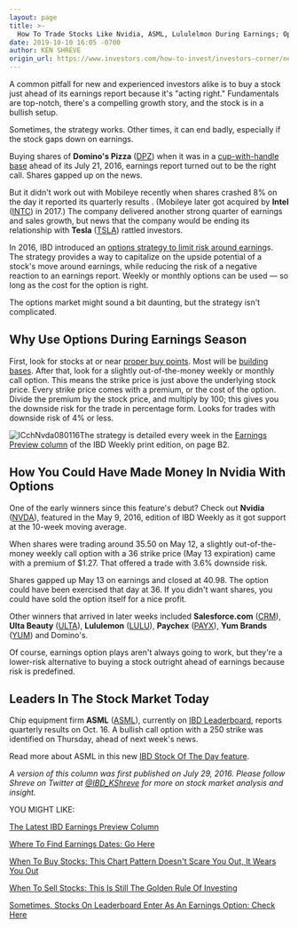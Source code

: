 ```yaml
---
layout: page
title: >-
  How To Trade Stocks Like Nvidia, ASML, Lululelmon During Earnings; Options Strategy Limits Risk
date: 2019-10-10 16:05 -0700
author: KEN SHREVE
origin_url: https://www.investors.com/how-to-invest/investors-corner/new-option-strategy-limits-risk-around-earnings
---
```





A common pitfall for new and experienced investors alike is to buy a stock just ahead of its earnings report because it's "acting right." Fundamentals are top-notch, there's a compelling growth story, and the stock is in a bullish setup.




Sometimes, the strategy works. Other times, it can end badly, especially if the stock gaps down on earnings.


Buying shares of **Domino's Pizza** ([DPZ](https://research.investors.com/quote.aspx?symbol=DPZ)) when it was in a [cup-with-handle base](https://www.investors.com/how-to-invest/investors-corner/the-basics-how-to-analyze-a-stocks-cup-with-handle/) ahead of its July 21, 2016, earnings report turned out to be the right call. Shares gapped up on the news.


But it didn't work out with Mobileye recently when shares crashed 8% on the day it reported its quarterly results . (Mobileye later got acquired by **Intel** ([INTC](https://research.investors.com/quote.aspx?symbol=INTC)) in 2017.) The company delivered another strong quarter of earnings and sales growth, but news that the company would be ending its relationship with **Tesla** ([TSLA](https://research.investors.com/quote.aspx?symbol=TSLA)) rattled investors.



In 2016, IBD introduced an [options strategy to limit risk around earning](https://www.investors.com/category/research/earnings-preview/)s. The strategy provides a way to capitalize on the upside potential of a stock's move around earnings, while reducing the risk of a negative reaction to an earnings report. Weekly or monthly options can be used — so long as the cost for the option is right.


The options market might sound a bit daunting, but the strategy isn't complicated.


Why Use Options During Earnings Season
--------------------------------------


First, look for stocks at or near [proper buy points](https://www.investors.com/how-to-invest/investors-corner/chart-reading-basics-how-a-buy-point-marks-a-time-of-opportunity/). Most will be [building bases](https://www.investors.com/how-to-invest/investors-corner/how-to-trade-stocks-base-stock-charts/). After that, look for a slightly out-of-the-money weekly or monthly call option. This means the strike price is just above the underlying stock price. Every strike price comes with a premium, or the cost of the option. Divide the premium by the stock price, and multiply by 100; this gives you the downside risk for the trade in percentage form. Looks for trades with downside risk of 4% or less.


![ICchNvda080116](https://www.investors.com/wp-content/uploads/2016/07/ICchNvda080116-249x300.jpg)The strategy is detailed every week in the [Earnings Preview column](https://www.investors.com/category/research/earnings-preview/) of the IBD Weekly print edition, on page B2.


How You Could Have Made Money In Nvidia With Options
----------------------------------------------------


One of the early winners since this feature's debut? Check out **Nvidia** ([NVDA](https://research.investors.com/quote.aspx?symbol=NVDA)), featured in the May 9, 2016, edition of IBD Weekly as it got support at the 10-week moving average.


When shares were trading around 35.50 on May 12, a slightly out-of-the-money weekly call option with a 36 strike price (May 13 expiration) came with a premium of \$1.27. That offered a trade with 3.6% downside risk.


Shares gapped up May 13 on earnings and closed at 40.98. The option could have been exercised that day at 36. If you didn't want shares, you could have sold the option itself for a nice profit.


Other winners that arrived in later weeks included **Salesforce.com** ([CRM](https://research.investors.com/quote.aspx?symbol=CRM)), **Ulta Beauty** ([ULTA](https://research.investors.com/quote.aspx?symbol=ULTA)), **Lululemon** ([LULU](https://research.investors.com/quote.aspx?symbol=LULU)), **Paychex** ([PAYX](https://research.investors.com/quote.aspx?symbol=PAYX)), **Yum Brands** ([YUM](https://research.investors.com/quote.aspx?symbol=YUM)) and Domino's.


Of course, earnings option plays aren't always going to work, but they're a lower-risk alternative to buying a stock outright ahead of earnings because risk is predefined.


Leaders In The Stock Market Today
---------------------------------



Chip equipment firm **ASML** ([ASML](https://research.investors.com/quote.aspx?symbol=ASML)), currently on [IBD Leaderboard](https://www.investors.com/product/leaderboard/?artProdLink=Leaderboard), reports quarterly results on Oct. 16. A bullish call option with a 250 strike was identified on Thursday, ahead of next week's news.


Read more about ASML in this new [IBD Stock Of The Day feature](https://www.investors.com/research/ibd-stock-of-the-day/asml-stock-breaks-out-new-high/).


*A version of this column was first published on July 29, 2016. Please follow Shreve on Twitter at [@IBD\_KShreve](https://twitter.com/IBD_KShreve) for more on stock market analysis and insight.*


YOU MIGHT LIKE:


[The Latest IBD Earnings Preview Column](https://www.investors.com/category/research/earnings-preview/)


[Where To Find Earnings Dates: Go Here](https://www.investors.com/research/earnings-calendar-analyst-estimates-stocks-to-watch/)


[When To Buy Stocks: This Chart Pattern Doesn't Scare You Out, It Wears You Out](https://www.investors.com/how-to-invest/investors-corner/this-bank-stocks-base-was-valid-but-formed-at-a-geological-pace/)


[When To Sell Stocks: This Is Still The Golden Rule Of Investing](https://www.investors.com/how-to-invest/investors-corner/still-the-no-1-rule-for-stock-investors-always-cut-your-losses-short/)


[Sometimes, Stocks On Leaderboard Enter As An Earnings Option: Check Here](https://leaderboard.investors.com/#/leaders/earningoptions)




